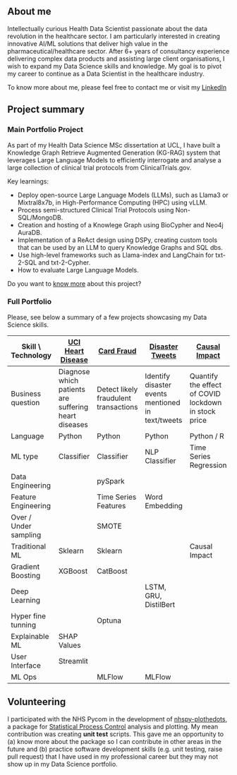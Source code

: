 
## About me

Intellectually curious Health Data Scientist passionate about the data revolution in the healthcare sector. I am particularly interested in creating innovative AI/ML solutions that deliver high value in the pharmaceutical/healthcare sector. After 6+ years of consultancy experience delivering complex data products and assisting large client organisations, I wish to expand my Data Science skills and knowledge. My goal is to pivot my career to continue as a Data Scientist in the healthcare industry. 

To know more about me, please feel free to contact me or visit my [LinkedIn](https://www.linkedin.com/in/joan-ponsa-cobas-08875422/)

## Project summary

### Main Portfolio Project

As part of my Health Data Science MSc dissertation at UCL, I have built a Knowledge Graph Retrieve Augmented Generation (KG-RAG) system that leverages Large Language Models to efficiently interrogate and analyse a large collection of clinical trial protocols from  ClinicalTrials.gov. 

Key learnings:
- Deploy open-source Large Language Models (LLMs), such as Llama3 or Mixtral8x7b, in High-Performance Computing (HPC) using vLLM.
- Process semi-structured Clinical Trial Protocols using Non-SQL/MongoDB.
- Creation and hosting of a Knowlege Graph using BioCypher and Neo4j AuraDB.
- Implementation of a ReAct design using DSPy, creating custom tools that can be used by an LLM to query Knowledge Graphs and SQL dbs.
- Use high-level frameworks such as Llama-index and LangChain for txt-2-SQL and txt-2-Cypher.
- How to evaluate Large Language Models.

Do you want to [know more](https://github.com/JPonsa/ctgov_rag/) about this project?

### Full Portfolio
Please, see below a summary of a few projects showcasing my Data Science skills.

|Skill \ Technology     | [UCI Heart Disease](https://github.com/JPonsa/UCI_Heart_Disease) | [Card Fraud](https://github.com/JPonsa/card_fraud_detection/tree/main)|[Disaster Tweets](https://github.com/JPonsa/nlp_disaster_tweets) | [Causal Impact](https://github.com/JPonsa/causal_inference_ts) |
|---------------------- |------------------------------|----------------------|----------------------|------------------------|
| Business question     | Diagnose which patients<br>are suffering heart diseases | Detect likely <br>fraudulent transactions | Identify disaster events<br>mentioned in text/tweets | Quantify the effect of COVID<br>lockdown in stock price |
| Language              | Python            | Python               | Python               | Python / R             |
| ML type               | Classifier        | Classifier           | NLP Classifier       | Time Series Regression |
| Data Engineering      |                   | pySpark              |                      |                        |
| Feature Engineering   |                   | Time Series Features | Word Embedding       |                        |
| Over / Under sampling |                   | SMOTE                |                      |                        |
| Traditional ML        | Sklearn           | Sklearn              |                      | Causal Impact          |
| Gradient Boosting     | XGBoost           | CatBoost             |                      |                        |
| Deep Learning         |                   |                      | LSTM, GRU, DistilBert|                        |
| Hyper fine tunning    |                   | Optuna               |                      |                        |
| Explainable ML        | SHAP Values       |                      |                      |                        |
| User Interface        | Streamlit         |                      |                      |                        |
| ML Ops                |                   | MLFlow               | MLFlow               |                        |


## Volunteering

I participated with the NHS Pycom in the development of [nhspy-plothedots](https://github.com/nhs-pycom/nhspy-plotthedots), a package for [Statistical Process Control](https://www.england.nhs.uk/wp-content/uploads/2022/02/qsir-statistical-process-control.pdf) analysis and plotting. My mean contribution was creating **unit test** scripts. This gave me an opportunity to (a) know more about the package so I can contribute in other areas in the future and (b) practice software development skills (e.g. unit testing,  raise pull request) that I have used in my professional career but they may not show up in my Data Science portfolio.

